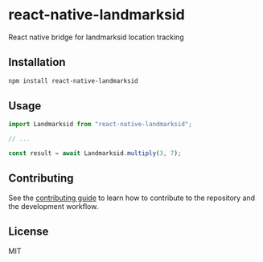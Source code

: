 # react-native-landmarksid

React native bridge for landmarksid location tracking

## Installation

```sh
npm install react-native-landmarksid
```

## Usage

```js
import Landmarksid from "react-native-landmarksid";

// ...

const result = await Landmarksid.multiply(3, 7);
```

## Contributing

See the [contributing guide](CONTRIBUTING.md) to learn how to contribute to the repository and the development workflow.

## License

MIT
